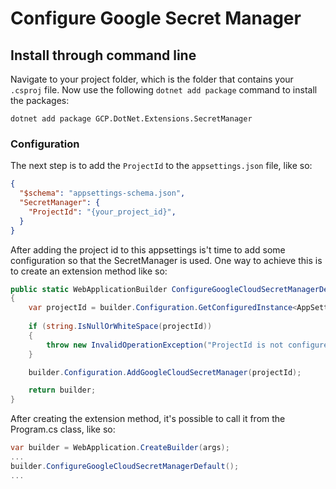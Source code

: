 # Configure Google Secret Manager

## Install through command line

Navigate to your project folder, which is the folder that contains your `.csproj` file. Now use the following `dotnet add package` command to install the packages:

```
dotnet add package GCP.DotNet.Extensions.SecretManager
```

### Configuration

The next step is to add the `ProjectId` to the `appsettings.json` file, like so: 

```json
{
  "$schema": "appsettings-schema.json",
  "SecretManager": {
    "ProjectId": "{your_project_id}",
  }
}
```

After adding the project id to this appsettings is't time to add some configuration so that the SecretManager is used. One way to achieve this is to create an extension method like so: 

```csharp
public static WebApplicationBuilder ConfigureGoogleCloudSecretManagerDefault(this WebApplicationBuilder builder)
{
    var projectId = builder.Configuration.GetConfiguredInstance<AppSettings.SecretManager>(ProjectConstants.SettingsSections.SecretManager).ProjectId;
    
    if (string.IsNullOrWhiteSpace(projectId))
    {
        throw new InvalidOperationException("ProjectId is not configured in appsettings.json under 'SecretManager:ProjectId'.");
    }

    builder.Configuration.AddGoogleCloudSecretManager(projectId);

    return builder;
}
```

After creating the extension method, it's possible to call it from the Program.cs class, like so:

```csharp
var builder = WebApplication.CreateBuilder(args);
...
builder.ConfigureGoogleCloudSecretManagerDefault();
...
```
